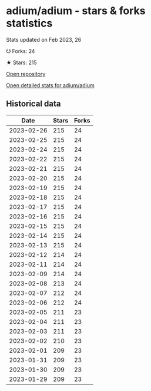 # adium/adium - stars & forks statistics

Stats updated on Feb 2023, 26

☋ Forks: 24

★ Stars: 215

[Open repository](https://github.com/adium/adium)

[Open detailed stats for adium/adium](https://reviewgithub.com/rep/adium/adium)

## Historical data
| Date | Stars | Forks |
|------|-------|-------|
| 2023-02-26 | 215 | 24 | 
| 2023-02-25 | 215 | 24 | 
| 2023-02-24 | 215 | 24 | 
| 2023-02-22 | 215 | 24 | 
| 2023-02-21 | 215 | 24 | 
| 2023-02-20 | 215 | 24 | 
| 2023-02-19 | 215 | 24 | 
| 2023-02-18 | 215 | 24 | 
| 2023-02-17 | 215 | 24 | 
| 2023-02-16 | 215 | 24 | 
| 2023-02-15 | 215 | 24 | 
| 2023-02-14 | 215 | 24 | 
| 2023-02-13 | 215 | 24 | 
| 2023-02-12 | 214 | 24 | 
| 2023-02-11 | 214 | 24 | 
| 2023-02-09 | 214 | 24 | 
| 2023-02-08 | 213 | 24 | 
| 2023-02-07 | 212 | 24 | 
| 2023-02-06 | 212 | 24 | 
| 2023-02-05 | 211 | 23 | 
| 2023-02-04 | 211 | 23 | 
| 2023-02-03 | 211 | 23 | 
| 2023-02-02 | 210 | 23 | 
| 2023-02-01 | 209 | 23 | 
| 2023-01-31 | 209 | 23 | 
| 2023-01-30 | 209 | 23 | 
| 2023-01-29 | 209 | 23 | 

